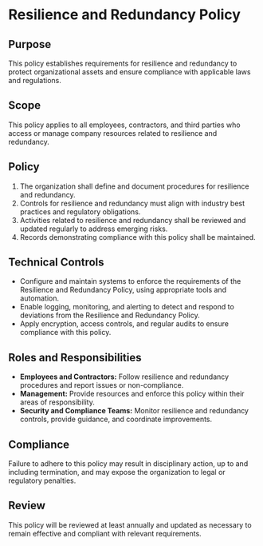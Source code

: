 # Resilience and Redundancy Policy

## Purpose

This policy establishes requirements for resilience and redundancy to protect organizational assets and ensure compliance with applicable laws and regulations.

## Scope

This policy applies to all employees, contractors, and third parties who access or manage company resources related to resilience and redundancy.

## Policy

1. The organization shall define and document procedures for resilience and redundancy.
2. Controls for resilience and redundancy must align with industry best practices and regulatory obligations.
3. Activities related to resilience and redundancy shall be reviewed and updated regularly to address emerging risks.
4. Records demonstrating compliance with this policy shall be maintained.

## Technical Controls

- Configure and maintain systems to enforce the requirements of the Resilience and Redundancy Policy, using appropriate tools and automation.
- Enable logging, monitoring, and alerting to detect and respond to deviations from the Resilience and Redundancy Policy.
- Apply encryption, access controls, and regular audits to ensure compliance with this policy.

## Roles and Responsibilities

- **Employees and Contractors:** Follow resilience and redundancy procedures and report issues or non-compliance.
- **Management:** Provide resources and enforce this policy within their areas of responsibility.
- **Security and Compliance Teams:** Monitor resilience and redundancy controls, provide guidance, and coordinate improvements.

## Compliance

Failure to adhere to this policy may result in disciplinary action, up to and including termination, and may expose the organization to legal or regulatory penalties.

## Review

This policy will be reviewed at least annually and updated as necessary to remain effective and compliant with relevant requirements.
